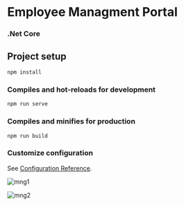# Employee Managment Portal
  
  ### .Net Core
 

## Project setup
```
npm install
```

### Compiles and hot-reloads for development
```
npm run serve
```

### Compiles and minifies for production
```
npm run build
```

### Customize configuration
See [Configuration Reference](https://cli.vuejs.org/config/).

![mng1](https://user-images.githubusercontent.com/59365403/157882315-137c5dc9-5843-4b41-992b-0fbfd9c06ee2.png)


![mng2](https://user-images.githubusercontent.com/59365403/157882321-c964df00-a7d9-4489-9c25-fefc1e3eef3a.png)
